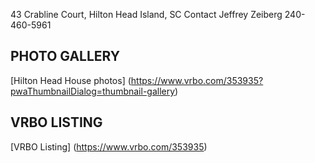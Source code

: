  43 Crabline Court, Hilton Head Island, SC
 Contact Jeffrey Zeiberg 240-460-5961


## PHOTO GALLERY

[Hilton Head House photos] (https://www.vrbo.com/353935?pwaThumbnailDialog=thumbnail-gallery)

## VRBO LISTING

[VRBO Listing] (https://www.vrbo.com/353935)
